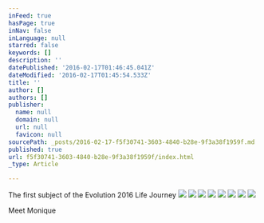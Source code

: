 ```yaml
---
inFeed: true
hasPage: true
inNav: false
inLanguage: null
starred: false
keywords: []
description: ''
datePublished: '2016-02-17T01:46:45.041Z'
dateModified: '2016-02-17T01:45:54.533Z'
title: ''
author: []
authors: []
publisher:
  name: null
  domain: null
  url: null
  favicon: null
sourcePath: _posts/2016-02-17-f5f30741-3603-4840-b28e-9f3a38f1959f.md
published: true
url: f5f30741-3603-4840-b28e-9f3a38f1959f/index.html
_type: Article

---
```

The first subject of the Evolution 2016 Life Journey ![](https://the-grid-user-content.s3-us-west-2.amazonaws.com/d0d4618e-071e-4211-8d3a-162fc088900d.jpg)
![](https://the-grid-user-content.s3-us-west-2.amazonaws.com/e3693b63-3085-46c6-8a4f-b6547399fcbc.jpg)
![](https://the-grid-user-content.s3-us-west-2.amazonaws.com/c934cfbd-f8dd-40fe-b145-506205691d25.jpg)
![](https://the-grid-user-content.s3-us-west-2.amazonaws.com/c9ce08af-2451-4b19-87cb-5a9000d63546.jpg)
![](https://the-grid-user-content.s3-us-west-2.amazonaws.com/11ad423c-2372-491c-86ea-511a11a7784c.jpg)
![](https://the-grid-user-content.s3-us-west-2.amazonaws.com/76f21d19-141f-4258-9649-957f815554b2.jpg)
![](https://the-grid-user-content.s3-us-west-2.amazonaws.com/c9c7e707-7742-4d39-9174-21a885d82953.jpg)
![](https://the-grid-user-content.s3-us-west-2.amazonaws.com/75ff7983-0f9a-4c98-81d1-a43c2c7d486a.jpg)

Meet Monique